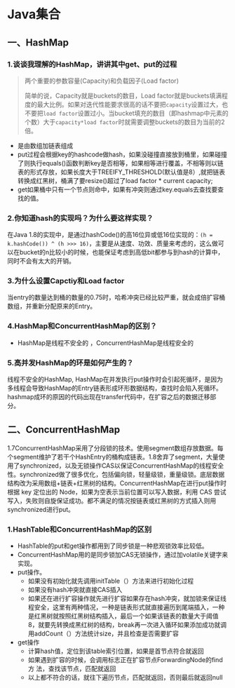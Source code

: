 #  Java集合

## 一、HashMap

### 1.谈谈我理解的HashMap，讲讲其中get、put的过程

> 两个重要的参数容量(Capacity)和负载因子(Load factor)
>
> 简单的说，Capacity就是buckets的数目，Load factor就是buckets填满程度的最大比例。如果对迭代性能要求很高的话不要把`capacity`设置过大，也不要把`load factor`设置过小。当bucket填充的数目（即hashmap中元素的个数）大于`capacity*load factor`时就需要调整buckets的数目为当前的2倍。

- 是由数组加链表组成
- put过程会根据key的hashcode做hash，如果没碰撞直接放到桶里，如果碰撞了则执行equals()函数判断key是否相等，如果相等进行覆盖，不相等则以链表的形式存放，如果长度大于TREEIFY_THRESHOLD(默认值是8）,就把链表转换成红黑树，桶满了要resize()超过了load factor * current capacity;
- get如果桶中只有一个节点则命中，如果有冲突则通过key.equals去查找要查找的值。

### 2.**你知道hash的实现吗？为什么要这样实现？**
在Java 1.8的实现中，是通过hashCode()的高16位异或低16位实现的：`(h = k.hashCode()) ^ (h >>> 16)`，主要是从速度、功效、质量来考虑的，这么做可以在bucket的n比较小的时候，也能保证考虑到高低bit都参与到hash的计算中，同时不会有太大的开销。

### 3.为什么设置Capctiy和Load factor

当entry的数量达到桶的数量的0.75时，哈希冲突已经比较严重，就会成倍扩容桶数组，并重新分配原来的Entry。

### 4.HashMap和ConcurrentHashMap的区别？

- HashMap是线程不安全的 ，ConcurrentHashMap是线程安全的

### 5.高并发HashMap的环是如何产生的？

线程不安全的HashMap, HashMap在并发执行put操作时会引起死循环，是因为多线程会导致HashMap的Entry链表形成环形数据结构，查找时会陷入死循环。hashmap成环的原因的代码出现在transfer代码中，在扩容之后的数据迁移部分。

## 二、ConcurrentHashMap 

1.7ConcurrentHashMap采用了分段锁的技术。使用segment数组存放数据。每个segment维护了若干个HashEntry的桶构成链表。1.8舍弃了segment，大量使用了synchronized，以及无锁操作CAS以保证ConcurrentHashMap的线程安全性。synchronized做了很多优化，包括偏向锁，轻量级锁，重量级锁。底层数据结构改为采用数组+链表+红黑树的结构。ConcurrentHashMap在进行put操作时根据 key 定位出的 Node，如果为空表示当前位置可以写入数据，利用 CAS 尝试写入，失败则自旋保证成功。都不满足的情况按链表或红黑树的方式插入则用synchronized进行put。

### 1.HashTable和ConcurrentHashMap的区别

- HashTable的put和get操作都用到了同步锁是一种悲观锁效率比较低。
- ConcurrentHashMap用的是同步锁加CAS无锁操作，通过加volatile关键字来实现。
- put操作。
  - 如果没有初始化就先调用initTable（）方法来进行初始化过程
  - 如果没有hash冲突就直接CAS插入
  - 如果还在进行扩容操作就先进行扩容如果存在hash冲突，就加锁来保证线程安全，这里有两种情况，一种是链表形式就直接遍历到尾端插入，一种是红黑树就按照红黑树结构插入，最后一个如果该链表的数量大于阈值8，就要先转换成黑红树的结构，break再一次进入循环如果添加成功就调用addCount（）方法统计size，并且检查是否需要扩容
- get操作
  -  计算hash值，定位到该table索引位置，如果是首节点符合就返回
  -  如果遇到扩容的时候，会调用标志正在扩容节点ForwardingNode的find方		法，查找该节点，匹配就返回
  -  以上都不符合的话，就往下遍历节点，匹配就返回，否则最后就返回null